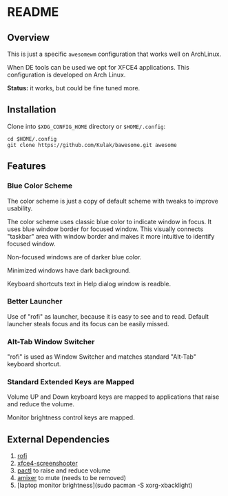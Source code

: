 # README

## Overview

This is just a specific `awesomewm` configuration that works well on ArchLinux.

When DE tools can be used we opt for XFCE4 applications.  This configuration is developed on Arch Linux.

**Status:** it works, but could be fine tuned more.

## Installation

Clone into `$XDG_CONFIG_HOME` directory or `$HOME/.config`:

```
cd $HOME/.config
git clone https://github.com/Kulak/bawesome.git awesome
```

## Features

### Blue Color Scheme

The color scheme is just a copy of default scheme with tweaks to improve usability.

The color scheme uses classic blue color to indicate window in focus.  It uses blue window border for focused window.  This visually connects "taskbar" area with window border and makes it more intuitive to identify focused window.

Non-focused windows are of darker blue color.

Minimized windows have dark background.

Keyboard shortcuts text in Help dialog window is readble. 

### Better Launcher

Use of "rofi" as launcher, because it is easy to see and to read.  Default launcher steals focus and its focus can be easily missed.

### Alt-Tab Window Switcher

"rofi" is used as Window Switcher and matches standard "Alt-Tab" keyboard shortcut.

### Standard Extended Keys are Mapped

Volume UP and Down keyboard keys are mapped to applications that raise and reduce the volume.

Monitor brightness control keys are mapped.

## External Dependencies

1. [rofi](https://archlinux.org/packages/community/x86_64/rofi/)
2. [xfce4-screenshooter](https://archlinux.org/packages/extra/x86_64/xfce4-screenshooter/)
3. [pactl](https://archlinux.org/packages/extra/x86_64/libpulse/) to raise and reduce volume
4. [amixer](https://archlinux.org/packages/extra/x86_64/alsa-utils/) to mute (needs to be removed)
5. [laptop monitor brightness](sudo pacman -S xorg-xbacklight)
